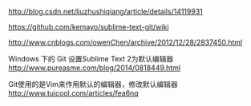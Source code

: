 http://blog.csdn.net/liuzhushiqiang/article/details/14119931


https://github.com/kemayo/sublime-text-git/wiki

http://www.cnblogs.com/owenChen/archive/2012/12/28/2837450.html


Windows 下的 Git 设置Sublime Text 2为默认编辑器
http://www.pureasme.com/blog/2014/0818449.html


Git使用的是Vim来作用默认的编辑器，修改默认编辑器
http://www.tuicool.com/articles/fea6nq
